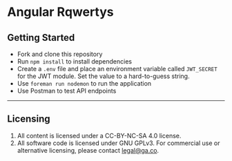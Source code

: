# Angular Rqwertys

## Getting Started

* Fork and clone this repository
* Run `npm install` to install dependencies
* Create a `.env` file and place an environment variable called `JWT_SECRET` for the JWT module. Set the value to a hard-to-guess string.
* Use `foreman run nodemon` to run the application
* Use Postman to test API endpoints

---

## Licensing
1. All content is licensed under a CC-BY-NC-SA 4.0 license.
2. All software code is licensed under GNU GPLv3. For commercial use or alternative licensing, please contact legal@ga.co.
